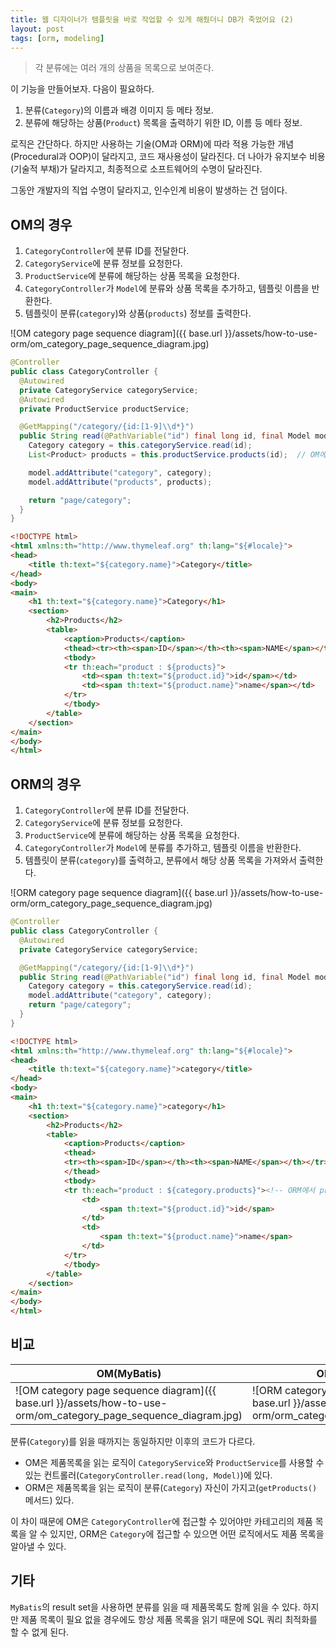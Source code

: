 ```yaml
---
title: 웹 디자이너가 템플릿을 바로 작업할 수 있게 해줬더니 DB가 죽었어요 (2)
layout: post
tags: [orm, modeling]
---
```


> 각 분류에는 여러 개의 상품을 목록으로 보여준다.

이 기능을 만들어보자. 다음이 필요하다.

1. 분류(`Category`)의 이름과 배경 이미지 등 메타 정보.
1. 분류에 해당하는 상품(`Product`) 목록을 출력하기 위한 ID, 이름 등 메타 정보.

로직은 간단하다. 하지만 사용하는 기술(OM과 ORM)에 따라 적용 가능한 개념(Procedural과 OOP)이 달라지고, 코드 재사용성이 달라진다.
더 나아가 유지보수 비용(기술적 부채)가 달라지고, 최종적으로 소프트웨어의 수명이 달라진다.

그동안 개발자의 직업 수명이 달라지고, 인수인계 비용이 발생하는 건 덤이다.

## OM의 경우

1. `CategoryController`에 분류 ID를 전달한다.
1. `CategoryService`에 분류 정보를 요청한다.
1. `ProductService`에 분류에 해당하는 상품 목록을 요청한다.
1. `CategoryController`가 `Model`에 분류와 상품 목록을 추가하고, 템플릿 이름을 반환한다.
1. 템플릿이 분류(`category`)와 상품(`products`) 정보를 출력한다.

![OM category page sequence diagram]({{ base.url }}/assets/how-to-use-orm/om_category_page_sequence_diagram.jpg)

```java
@Controller
public class CategoryController {
  @Autowired
  private CategoryService categoryService;
  @Autowired
  private ProductService productService;

  @GetMapping("/category/{id:[1-9]\\d*}")
  public String read(@PathVariable("id") final long id, final Model model) {
    Category category = this.categoryService.read(id);
    List<Product> products = this.productService.products(id);  // OM에서 product 테이블을 읽는 시점.

    model.addAttribute("category", category);
    model.addAttribute("products", products);

    return "page/category";
  }
}
```
```html
<!DOCTYPE html>
<html xmlns:th="http://www.thymeleaf.org" th:lang="${#locale}">
<head>
    <title th:text="${category.name}">Category</title>
</head>
<body>
<main>
    <h1 th:text="${category.name}">Category</h1>
    <section>
        <h2>Products</h2>
        <table>
            <caption>Products</caption>
            <thead><tr><th><span>ID</span></th><th><span>NAME</span></th></tr></thead>
            <tbody>
            <tr th:each="product : ${products}">
                <td><span th:text="${product.id}">id</span></td>
                <td><span th:text="${product.name}">name</span></td>
            </tr>
            </tbody>
        </table>
    </section>
</main>
</body>
</html>
```

## ORM의 경우

1. `CategoryController`에 분류 ID를 전달한다.
1. `CategoryService`에 분류 정보를 요청한다.
1. `ProductService`에 분류에 해당하는 상품 목록을 요청한다.
1. `CategoryController`가 `Model`에 분류를 추가하고, 템플릿 이름을 반환한다.
1. 템플릿이 분류(`category`)를 출력하고, 분류에서 해당 상품 목록을 가져와서 출력한다.

![ORM category page sequence diagram]({{ base.url }}/assets/how-to-use-orm/orm_category_page_sequence_diagram.jpg)

```java
@Controller
public class CategoryController {
  @Autowired
  private CategoryService categoryService;

  @GetMapping("/category/{id:[1-9]\\d*}")
  public String read(@PathVariable("id") final long id, final Model model) {
    Category category = this.categoryService.read(id);
    model.addAttribute("category", category);
    return "page/category";
  }
}
```
```html
<!DOCTYPE html>
<html xmlns:th="http://www.thymeleaf.org" th:lang="${#locale}">
<head>
    <title th:text="${category.name}">category</title>
</head>
<body>
<main>
    <h1 th:text="${category.name}">category</h1>
    <section>
        <h2>Products</h2>
        <table>
            <caption>Products</caption>
            <thead>
            <tr><th><span>ID</span></th><th><span>NAME</span></th></tr>
            </thead>
            <tbody>
            <tr th:each="product : ${category.products}"><!-- ORM에서 product 테이블을 읽는 시점. -->
                <td>
                    <span th:text="${product.id}">id</span>
                </td>
                <td>
                    <span th:text="${product.name}">name</span>
                </td>
            </tr>
            </tbody>
        </table>
    </section>
</main>
</body>
</html>
```

## 비교

|OM(MyBatis)|ORM(JPA/Hibernate)|
|--|---|
|![OM category page sequence diagram]({{ base.url }}/assets/how-to-use-orm/om_category_page_sequence_diagram.jpg)|![ORM category page sequence diagram]({{ base.url }}/assets/how-to-use-orm/orm_category_page_sequence_diagram.jpg)|

분류(`Category`)를 읽을 때까지는 동일하지만 이후의 코드가 다르다.

- OM은 제품목록을 읽는 로직이 `CategoryService`와 `ProductService`를 사용할 수 있는 컨트롤러(`CategoryController.read(long, Model)`)에 있다.
- ORM은 제품목록을 읽는 로직이 분류(`Category`) 자신이 가지고(`getProducts()` 메서드) 있다.

이 차이 때문에 OM은 `CategoryController`에 접근할 수 있어야만 카테고리의 제품 목록을 알 수 있지만, ORM은 `Category`에 접근할 수 있으면 어떤 로직에서도 제품 목록을 알아낼 수 있다.

## 기타

`MyBatis`의 result set을 사용하면 분류를 읽을 때 제품목록도 함께 읽을 수 있다.
하지만 제품 목록이 필요 없을 경우에도 항상 제품 목록을 읽기 때문에 SQL 쿼리 최적화를 할 수 없게 된다.
